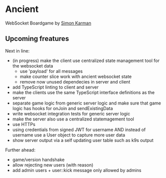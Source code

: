 # Ancient
WebSocket Boardgame by [Simon Karman](https://www.simonkarman.nl)

## Upcoming freatures
Next in line:
- (in progress) make the client use centralized state management tool for the websocket data
   - use 'payload' for all messages
   - make counter slice work with ancient websocket state
   - remove now unused dependecies in server and client
- add TypeScript linting to client and server
- make the clients use the same TypeScript interface definitions as the server
- separate game logic from generic server logic and make sure that game logic has hooks for onJoin and sendExistingData
- write websocket integration tests for generic server logic
- make the server also use a centralized statemagement tool
- use HTTPs
- using credentials from signed JWT for username AND instead of username use a User object to capture more user data
- show server output via a self updating user table such as k9s output

Further ahead:
- game/version handshake
- allow rejecting new users (with reason)
- add admin users + user::kick message only allowed by admins